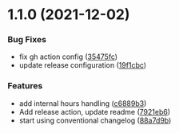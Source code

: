# 1.1.0 (2021-12-02)


### Bug Fixes

* fix gh action config ([35475fc](https://github.com/owlcode/in-excel-report/commit/35475fc49cba94c66d9ac045a70a4112dde5e0a3))
* update release configuration ([19f1cbc](https://github.com/owlcode/in-excel-report/commit/19f1cbc630c02b5a2c222f44c8fe319cd3214de9))


### Features

* add internal hours handling ([c6889b3](https://github.com/owlcode/in-excel-report/commit/c6889b320cd8972cbbebe075adec46a1dcd98517))
* Add release action, update readme ([7921eb6](https://github.com/owlcode/in-excel-report/commit/7921eb6ce6c5bed93e62edfc6571cd196a056dff))
* start using conventional changelog ([88a7d9b](https://github.com/owlcode/in-excel-report/commit/88a7d9b977c9aaf0ef9522043aab9fab07e438b7))



